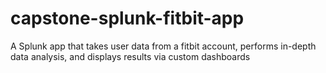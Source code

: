 # capstone-splunk-fitbit-app
A Splunk app that takes user data from a fitbit account, performs in-depth data analysis, and displays results via custom dashboards
